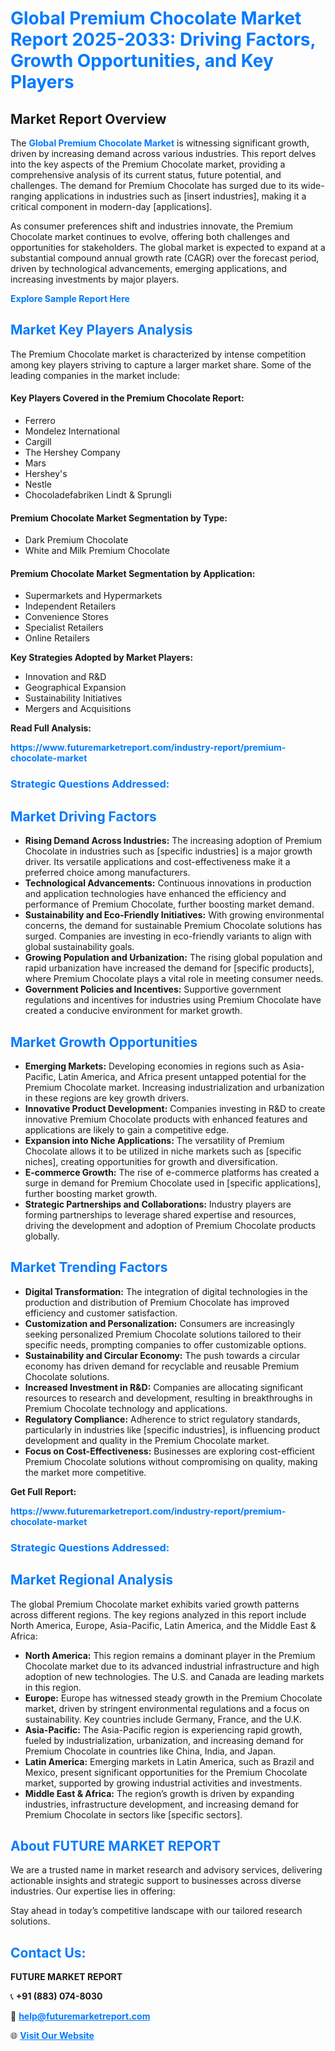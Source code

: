 <h1 style="color: #007BFF;">Global Premium Chocolate Market Report 2025-2033: Driving Factors, Growth Opportunities, and Key Players</h1>

<section id="overview">
<h2>Market Report Overview</h2>
<p>The <a href="https://www.futuremarketreport.com/industry-report/premium-chocolate-market" style="color: #007BFF; text-decoration: none;"><strong>Global Premium Chocolate Market</strong></a> is witnessing significant growth, driven by increasing demand across various industries. This report delves into the key aspects of the Premium Chocolate market, providing a comprehensive analysis of its current status, future potential, and challenges. The demand for Premium Chocolate has surged due to its wide-ranging applications in industries such as [insert industries], making it a critical component in modern-day [applications].</p>
<p>As consumer preferences shift and industries innovate, the Premium Chocolate market continues to evolve, offering both challenges and opportunities for stakeholders. The global market is expected to expand at a substantial compound annual growth rate (CAGR) over the forecast period, driven by technological advancements, emerging applications, and increasing investments by major players.</p>
</section>

<section id="overview">
<p><a href="https://www.futuremarketreport.com/request-sample/reportId=51734" style="color: #007BFF; text-decoration: none;"><strong>Explore Sample Report Here</strong></a></p>
</section>

<section id="key-players">
<h2 style="color: #007BFF;">Market Key Players Analysis</h2>
<p>The Premium Chocolate market is characterized by intense competition among key players striving to capture a larger market share. Some of the leading companies in the market include:</p>
<h4>Key Players Covered in the Premium Chocolate Report:</h4>
<ul><li>Ferrero</li><li>Mondelez International</li><li>Cargill</li><li>The Hershey Company</li><li>Mars</li><li>Hershey&#039;s</li><li>Nestle</li><li>Chocoladefabriken Lindt &amp; Sprungli</li></ul>
<h4>Premium Chocolate Market Segmentation by Type:</h4>
<ul><li>Dark Premium Chocolate</li><li>White and Milk Premium Chocolate</li></ul>

<h4>Premium Chocolate Market Segmentation by Application:</h4>
<ul><li>Supermarkets and Hypermarkets</li><li>Independent Retailers</li><li>Convenience Stores</li><li>Specialist Retailers</li><li>Online Retailers</li></ul>
<p><strong>Key Strategies Adopted by Market Players:</strong></p>
<ul>
<li>Innovation and R&D</li>
<li>Geographical Expansion</li>
<li>Sustainability Initiatives</li>
<li>Mergers and Acquisitions</li>
</ul>
</section>

<section>
<p><strong>Read Full Analysis: </strong></p><a href="https://www.futuremarketreport.com/industry-report/premium-chocolate-market" style="color: #007BFF; text-decoration: none;"><strong>https://www.futuremarketreport.com/industry-report/premium-chocolate-market</strong></a>
<h3 style="color: #007BFF;">Strategic Questions Addressed:</h3>
</section>

<section id="driving-factors">
<h2 style="color: #007BFF;">Market Driving Factors</h2>
<ul>
<li><strong>Rising Demand Across Industries:</strong> The increasing adoption of Premium Chocolate in industries such as [specific industries] is a major growth driver. Its versatile applications and cost-effectiveness make it a preferred choice among manufacturers.</li>
<li><strong>Technological Advancements:</strong> Continuous innovations in production and application technologies have enhanced the efficiency and performance of Premium Chocolate, further boosting market demand.</li>
<li><strong>Sustainability and Eco-Friendly Initiatives:</strong> With growing environmental concerns, the demand for sustainable Premium Chocolate solutions has surged. Companies are investing in eco-friendly variants to align with global sustainability goals.</li>
<li><strong>Growing Population and Urbanization:</strong> The rising global population and rapid urbanization have increased the demand for [specific products], where Premium Chocolate plays a vital role in meeting consumer needs.</li>
<li><strong>Government Policies and Incentives:</strong> Supportive government regulations and incentives for industries using Premium Chocolate have created a conducive environment for market growth.</li>
</ul>
</section>

<section id="growth-opportunities">
<h2 style="color: #007BFF;">Market Growth Opportunities</h2>
<ul>
<li><strong>Emerging Markets:</strong> Developing economies in regions such as Asia-Pacific, Latin America, and Africa present untapped potential for the Premium Chocolate market. Increasing industrialization and urbanization in these regions are key growth drivers.</li>
<li><strong>Innovative Product Development:</strong> Companies investing in R&D to create innovative Premium Chocolate products with enhanced features and applications are likely to gain a competitive edge.</li>
<li><strong>Expansion into Niche Applications:</strong> The versatility of Premium Chocolate allows it to be utilized in niche markets such as [specific niches], creating opportunities for growth and diversification.</li>
<li><strong>E-commerce Growth:</strong> The rise of e-commerce platforms has created a surge in demand for Premium Chocolate used in [specific applications], further boosting market growth.</li>
<li><strong>Strategic Partnerships and Collaborations:</strong> Industry players are forming partnerships to leverage shared expertise and resources, driving the development and adoption of Premium Chocolate products globally.</li>
</ul>
</section>

<section id="trending-factors">
<h2 style="color: #007BFF;">Market Trending Factors</h2>
<ul>
<li><strong>Digital Transformation:</strong> The integration of digital technologies in the production and distribution of Premium Chocolate has improved efficiency and customer satisfaction.</li>
<li><strong>Customization and Personalization:</strong> Consumers are increasingly seeking personalized Premium Chocolate solutions tailored to their specific needs, prompting companies to offer customizable options.</li>
<li><strong>Sustainability and Circular Economy:</strong> The push towards a circular economy has driven demand for recyclable and reusable Premium Chocolate solutions.</li>
<li><strong>Increased Investment in R&D:</strong> Companies are allocating significant resources to research and development, resulting in breakthroughs in Premium Chocolate technology and applications.</li>
<li><strong>Regulatory Compliance:</strong> Adherence to strict regulatory standards, particularly in industries like [specific industries], is influencing product development and quality in the Premium Chocolate market.</li>
<li><strong>Focus on Cost-Effectiveness:</strong> Businesses are exploring cost-efficient Premium Chocolate solutions without compromising on quality, making the market more competitive.</li>
</ul>
</section>

<section>
<p><strong>Get Full Report: </strong></p><a href="https://www.futuremarketreport.com/industry-report/premium-chocolate-market" style="color: #007BFF; text-decoration: none;"><strong>https://www.futuremarketreport.com/industry-report/premium-chocolate-market</strong></a>
<h3 style="color: #007BFF;">Strategic Questions Addressed:</h3>
</section>


<section id="regional-analysis">
<h2 style="color: #007BFF;">Market Regional Analysis</h2>
<p>The global Premium Chocolate market exhibits varied growth patterns across different regions. The key regions analyzed in this report include North America, Europe, Asia-Pacific, Latin America, and the Middle East & Africa:</p>
<ul>
<li><strong>North America:</strong> This region remains a dominant player in the Premium Chocolate market due to its advanced industrial infrastructure and high adoption of new technologies. The U.S. and Canada are leading markets in this region.</li>
<li><strong>Europe:</strong> Europe has witnessed steady growth in the Premium Chocolate market, driven by stringent environmental regulations and a focus on sustainability. Key countries include Germany, France, and the U.K.</li>
<li><strong>Asia-Pacific:</strong> The Asia-Pacific region is experiencing rapid growth, fueled by industrialization, urbanization, and increasing demand for Premium Chocolate in countries like China, India, and Japan.</li>
<li><strong>Latin America:</strong> Emerging markets in Latin America, such as Brazil and Mexico, present significant opportunities for the Premium Chocolate market, supported by growing industrial activities and investments.</li>
<li><strong>Middle East & Africa:</strong> The region’s growth is driven by expanding industries, infrastructure development, and increasing demand for Premium Chocolate in sectors like [specific sectors].</li>
</ul>
</section>

<footer>
<h2 style="color: #007BFF;">About FUTURE MARKET REPORT</h2>
<p>We are a trusted name in market research and advisory services, delivering actionable insights and strategic support to businesses across diverse industries. Our expertise lies in offering:</p>

<p>Stay ahead in today’s competitive landscape with our tailored research solutions.</p>

<h2 style="color: #007BFF;">Contact Us:</h2>
<p><strong>FUTURE MARKET REPORT</strong></p>
<p>📞 <strong>+91 (883) 074-8030</strong></p>
<p>📧 <strong><a href="mailto:help@futuremarketreport.com" style="color: #007BFF;">help@futuremarketreport.com</a></strong></p>
<p>🌐 <strong><a href="https://www.futuremarketreport.com/" style="color: #007BFF;">Visit Our Website</a></strong></p>
</footer>